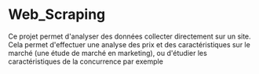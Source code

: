 # Web_Scraping
Ce projet permet d'analyser des données collecter directement sur un site. Cela permet d'effectuer une analyse des prix et des caractéristiques sur le marché (une étude de marché en marketing), ou d'étudier les caractéristiques de la concurrence par exemple
